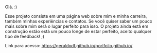 Olá. :)

Esse projeto consiste em uma página web sobre mim e minha carreira, também minhas experiências e contatos. Se você quiser saber um pouco mais sobre mim será o lugar perfeito para isso. O projeto ainda está em construção estão está um pouco longe de estar perfeito, aceito qualquer tipo de feedback! ;)

Link para acesso: https://geraldodf.github.io/portfolio.github.io/

